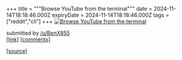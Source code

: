 +++
title = """Browse YouTube from the terminal"""
date = 2024-11-14T18:18:46.000Z
expiryDate = 2024-11-14T18:18:46.000Z
tags = ["reddit","cli"]
+++
[![Browse YouTube from the terminal](https://external-preview.redd.it/dGZqeXhndjhzdzBlMesnHiU2Mk0SAC4Xlv91_iuiN-0GNlu0Yw1PKslUA4YK.png?width=640&crop=smart&auto=webp&s=510401cf53ead8062885880fd15942d47252b1d5 "Browse YouTube from the terminal")](https://www.reddit.com/r/commandline/comments/1grbcn7/browse_youtube_from_the_terminal/)

submitted by [/u/BenX855](https://www.reddit.com/user/BenX855)  
[\[link\]](https://v.redd.it/mfmffgv8sw0e1) [\[comments\]](https://www.reddit.com/r/commandline/comments/1grbcn7/browse_youtube_from_the_terminal/)

[[source]](https://www.reddit.com/r/commandline/comments/1grbcn7/browse_youtube_from_the_terminal/)
